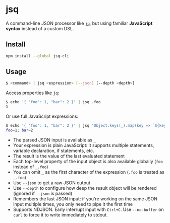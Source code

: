 # jsq

A command-line JSON processor like [`jq`](https://stedolan.github.io/jq/), but using familiar **JavaScript syntax** instead of a custom DSL.

## Install

```bash
npm install --global jsq-cli
```

## Usage

```bash
$ <command> | jsq <expression> [--json] [--depth <depth>]
```

Access properties like `jq`:
```bash
$ echo '{ "foo": 1, "bar": 2 }' | jsq .foo
1
```

Or use full JavaScript expressions:
```bash
$ echo '{ "foo": 1, "bar": 2 }' | jsq 'Object.keys(_).map(key => `${key}=${_[key]}`).join("; ")'
foo=1; bar=2
```

- The parsed JSON input is available as `_`
- Your expression is plain JavaScript: it supports multiple statements, variable declaration, if statements, etc.
- The result is the value of the last evaluated statement
- Each top-level property of the input object is also available globally (`foo` instead of `_.foo`)
- You can omit `_` as the first character of the expression (`.foo` is treated as `_.foo`)
- Use `--json` to get a raw JSON output
- Use `--depth` to configure how deep the result object will be rendered (ignored if `--json` is passed)
- Remembers the last JSON input: if you're working on the same JSON input multiple times, you only need to pipe it the first time
- Supports NDJSON. Early interrupt input with `Ctrl+C`. Use `--no-buffer` on `curl` to force it to write immediately to stdout.
